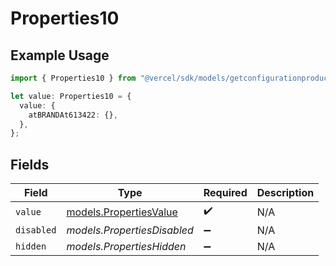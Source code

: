 # Properties10

## Example Usage

```typescript
import { Properties10 } from "@vercel/sdk/models/getconfigurationproductsop.js";

let value: Properties10 = {
  value: {
    atBRANDAt613422: {},
  },
};
```

## Fields

| Field                                                  | Type                                                   | Required                                               | Description                                            |
| ------------------------------------------------------ | ------------------------------------------------------ | ------------------------------------------------------ | ------------------------------------------------------ |
| `value`                                                | [models.PropertiesValue](../models/propertiesvalue.md) | :heavy_check_mark:                                     | N/A                                                    |
| `disabled`                                             | *models.PropertiesDisabled*                            | :heavy_minus_sign:                                     | N/A                                                    |
| `hidden`                                               | *models.PropertiesHidden*                              | :heavy_minus_sign:                                     | N/A                                                    |